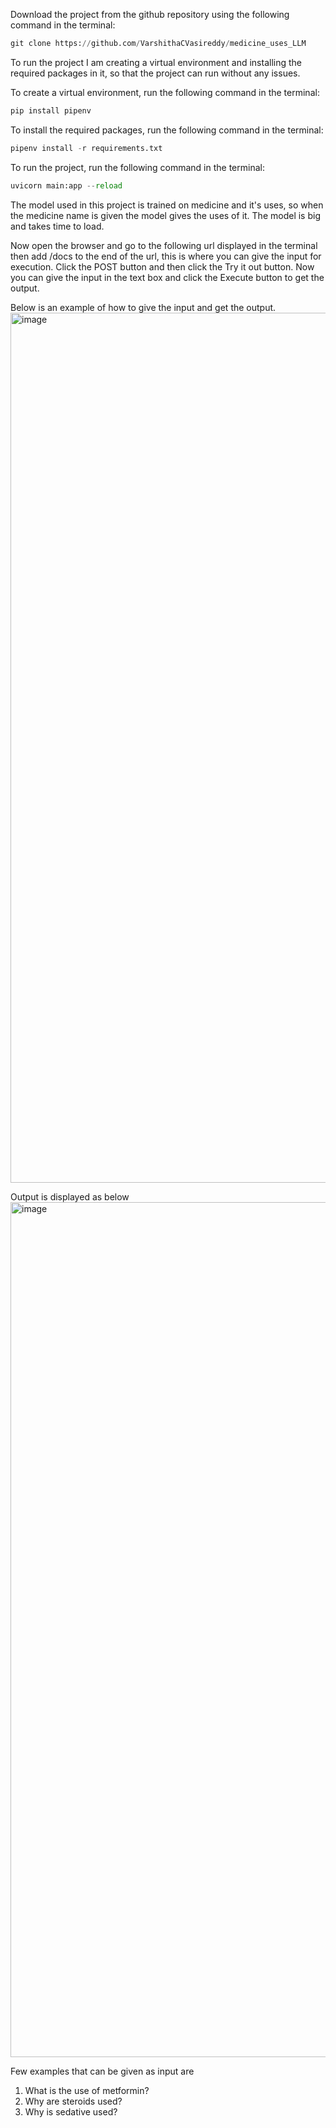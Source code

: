 Download the project from the github repository using the following command in the terminal:

```python
git clone https://github.com/VarshithaCVasireddy/medicine_uses_LLM
```

To run the project I am creating a virtual environment and installing the required packages in it, so that the project can run without any issues.

To create a virtual environment, run the following command in the terminal:

```python
pip install pipenv
```

To install the required packages, run the following command in the terminal:

```python
pipenv install -r requirements.txt
```

To run the project, run the following command in the terminal:

```python
uvicorn main:app --reload
```

The model used in this project is trained on medicine and it's uses, so when the medicine name is given the model gives the uses of it. The model is big and takes time to load.

Now open the browser and go to the following url displayed in the terminal then add /docs to the end of the url, this is where you can give the input for execution. Click the POST button and then click the Try it out button. Now you can give the input in the text box and click the Execute button to get the output.

Below is an example of how to give the input and get the output.
<img width="1392" alt="image" src="https://github.com/VarshithaCVasireddy/Sensitive_Information_Redactor/assets/96924488/e54ae8a4-44de-475b-aa07-5862fa121d08">


Output is displayed as below
<img width="1368" alt="image" src="https://github.com/VarshithaCVasireddy/Sensitive_Information_Redactor/assets/96924488/a6baecbb-749c-4942-a5c2-3a63e410d37b">

Few examples that can be given as input are
1. What is the use of metformin?
2. Why are steroids used?
3. Why is sedative used?
